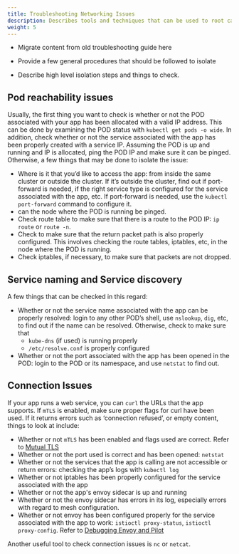 ```yaml
---
title: Troubleshooting Networking Issues
description: Describes tools and techniques that can be used to root cause networking issues
weight: 5
---
```


* Migrate content from old troubleshooting guide here

* Provide a few general procedures that should be followed to isolate

* Describe high level isolation steps and things to check.

## Pod reachability issues

Usually, the first thing you want to check is whether or not the POD associated with your app has been allocated with a valid IP address. This can be done by examining the POD status with `kubectl get pods -o wide`. In addition, check whether or not the service associated with the app has been properly created with a service IP. Assuming the POD is up and running and IP is allocated, ping the POD IP and make sure it can be pinged. Otherwise, a few things that may be done to isolate the issue:

* Where is it that you’d like to access the app: from inside the same cluster or outside the cluster. If it’s outside the cluster, find out if port-forward is needed, if the right service type is configured for the service associated with the app, etc. If port-forward is needed, use the `kubectl port-forward` command to configure it.
* can the node where the POD is running be pinged.
* Check route table to make sure that there is a route to the POD IP: `ip route` or `route -n`.
* Check to make sure that the return packet path is also properly configured. This involves checking the route tables, iptables, etc, in the node where the POD is running.
* Check iptables, if necessary, to make sure that packets are not dropped.

## Service naming and Service discovery

A few things that can be checked in this regard:

* Whether or not the service name associated with the app can be properly resolved: login to any other POD’s shell, use `nslookup`, `dig`, etc, to find out if the name can be resolved. Otherwise, check to make sure that
    * `kube-dns` (if used) is running properly
    * `/etc/resolve.conf` is properly configured
* Whether or not the port associated with the app has been opened in the POD: login to the POD or its namespace, and use `netstat` to find out.

## Connection Issues

If your app runs a web service, you can `curl` the URLs that the app supports. If `mTLS` is enabled, make sure proper flags for curl have been used. If it returns errors such as ‘connection refused’, or empty content, things to look at include:

* Whether or not `mTLS` has been enabled and flags used are correct. Refer to [Mutual TLS](docs/tasks/security/mutual-tls/#verifying-keys-and-certificates-installation)
* Whether or not the port used is correct and has been opened: `netstat`
* Whether or not the services that the app is calling are not accessible or return errors: checking the app’s logs with `kubectl log`
* Whether or not iptables has been properly configured for the service associated with the app
* Whether or not the app's envoy sidecar is up and running
* Whether or not the envoy sidecar has errors in its log, especially errors with regard to mesh configuration.
* Whether or not envoy has been configured properly for the service associated with the app to work: `istioctl proxy-status`, `istioctl proxy-config`. Refer to [Debugging Envoy and Pilot](help/ops/traffic-management/proxy-cmd/)

Another useful tool to check connection issues is `nc` or `netcat`.
